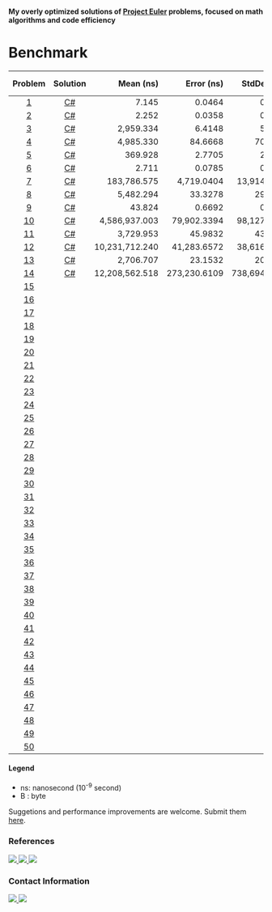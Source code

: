 #### My overly optimized solutions of [Project Euler](https://projecteuler.net) problems, focused on math algorithms and code efficiency

# Benchmark

| Problem                                   | Solution                                                                         | Mean (ns)      | Error (ns)   | StdDev (ns)  | Alloc (B) | Code (B) |
| :---------------------------------------: | :------------------------------------------------------------------------------: | -------------: | -----------: | -----------: | --------: | -------: |
| [1](https://projecteuler.net/problem=1)   | [C#](https://github.com/KimTisott/ProjectEuler/blob/main/Solutions/Problem1.cs)  |          7.145 |       0.0464 |       0.0411 |           |      114 |
| [2](https://projecteuler.net/problem=2)   | [C#](https://github.com/KimTisott/ProjectEuler/blob/main/Solutions/Problem2.cs)  |          2.252 |       0.0358 |       0.0299 |           |       41 |
| [3](https://projecteuler.net/problem=3)   | [C#](https://github.com/KimTisott/ProjectEuler/blob/main/Solutions/Problem3.cs)  |      2,959.334 |       6.4148 |       5.6866 |           |      296 |
| [4](https://projecteuler.net/problem=4)   | [C#](https://github.com/KimTisott/ProjectEuler/blob/main/Solutions/Problem4.cs)  |      4,985.330 |      84.6668 |      70.7006 |           |      288 |
| [5](https://projecteuler.net/problem=5)   | [C#](https://github.com/KimTisott/ProjectEuler/blob/main/Solutions/Problem5.cs)  |        369.928 |       2.7705 |       2.5915 |           |       67 |
| [6](https://projecteuler.net/problem=6)   | [C#](https://github.com/KimTisott/ProjectEuler/blob/main/Solutions/Problem6.cs)  |          2.711 |       0.0785 |       0.0656 |           |       40 |
| [7](https://projecteuler.net/problem=7)   | [C#](https://github.com/KimTisott/ProjectEuler/blob/main/Solutions/Problem7.cs)  |    183,786.575 |   4,719.0404 |  13,914.1970 |   105,464 |      451 |
| [8](https://projecteuler.net/problem=8)   | [C#](https://github.com/KimTisott/ProjectEuler/blob/main/Solutions/Problem8.cs)  |      5,482.294 |      33.3278 |      29.5443 |           |      125 |
| [9](https://projecteuler.net/problem=9)   | [C#](https://github.com/KimTisott/ProjectEuler/blob/main/Solutions/Problem9.cs)  |         43.824 |       0.6692 |       0.6260 |           |      199 |
| [10](https://projecteuler.net/problem=10) | [C#](https://github.com/KimTisott/ProjectEuler/blob/main/Solutions/Problem10.cs) |  4,586,937.003 |  79,902.3394 |  98,127.2485 | 2,000,024 |      191 |
| [11](https://projecteuler.net/problem=11) | [C#](https://github.com/KimTisott/ProjectEuler/blob/main/Solutions/Problem11.cs) |      3,729.953 |      45.9832 |      43.0127 |           |    1,113 |
| [12](https://projecteuler.net/problem=12) | [C#](https://github.com/KimTisott/ProjectEuler/blob/main/Solutions/Problem12.cs) | 10,231,712.240 |  41,283.6572 |  38,616.7585 |           |      179 |
| [13](https://projecteuler.net/problem=13) | [C#](https://github.com/KimTisott/ProjectEuler/blob/main/Solutions/Problem13.cs) |      2,706.707 |      23.1532 |      20.5247 |     4,896 |    2,290 |
| [14](https://projecteuler.net/problem=14) | [C#](https://github.com/KimTisott/ProjectEuler/blob/main/Solutions/Problem14.cs) | 12,208,562.518 | 273,230.6109 | 738,694.8445 | 8,000,020 |      239 |
| [15](https://projecteuler.net/problem=15) |
| [16](https://projecteuler.net/problem=16) |
| [17](https://projecteuler.net/problem=17) |
| [18](https://projecteuler.net/problem=18) |
| [19](https://projecteuler.net/problem=19) |
| [20](https://projecteuler.net/problem=20) |
| [21](https://projecteuler.net/problem=21) |
| [22](https://projecteuler.net/problem=22) |
| [23](https://projecteuler.net/problem=23) |
| [24](https://projecteuler.net/problem=24) |
| [25](https://projecteuler.net/problem=25) |
| [26](https://projecteuler.net/problem=26) |
| [27](https://projecteuler.net/problem=27) |
| [28](https://projecteuler.net/problem=28) |
| [29](https://projecteuler.net/problem=29) |
| [30](https://projecteuler.net/problem=30) |
| [31](https://projecteuler.net/problem=31) |
| [32](https://projecteuler.net/problem=32) |
| [33](https://projecteuler.net/problem=33) |
| [34](https://projecteuler.net/problem=34) |
| [35](https://projecteuler.net/problem=35) |
| [36](https://projecteuler.net/problem=36) |
| [37](https://projecteuler.net/problem=37) |
| [38](https://projecteuler.net/problem=38) |
| [39](https://projecteuler.net/problem=39) |
| [40](https://projecteuler.net/problem=40) |
| [41](https://projecteuler.net/problem=41) |
| [42](https://projecteuler.net/problem=42) |
| [43](https://projecteuler.net/problem=43) |
| [44](https://projecteuler.net/problem=44) |
| [45](https://projecteuler.net/problem=45) |
| [46](https://projecteuler.net/problem=46) |
| [47](https://projecteuler.net/problem=47) |
| [48](https://projecteuler.net/problem=48) |
| [49](https://projecteuler.net/problem=49) |
| [50](https://projecteuler.net/problem=50) |

#### Legend
- ns: nanosecond (10<sup>-9</sup> second)
- B : byte

Suggetions and performance improvements are welcome. Submit them [here](https://github.com/KimTisott/ProjectEuler/issues/new).

### References

<a href="https://projecteuler.net">
  <img src="https://projecteuler.net/themes/20210213/logo_default.png">
</a>
<a href="https://projecteuler.chat">
  <img src="https://projecteuler.chat/ext/euler13/pechat/styles/prosilver/theme/images/site_logo.png">
</a>
<a href="https://mathoverflow.net">
  <img src="https://cdn.sstatic.net/Sites/mathoverflow/Img/logo.svg?v=3a674b060adf">
</a>

### Contact Information

<a href="https://www.linkedin.com/in/kim-tisott-58133815b">
  <img src="https://cdn2.iconfinder.com/data/icons/social-media-2285/512/1_Linkedin_unofficial_colored_svg-64.png">
</a>
<a href="https://www.hackerrank.com/kim_nicolay">
  <img src="https://cdn4.iconfinder.com/data/icons/logos-and-brands/512/160_Hackerrank_logo_logos-64.png">
</a>
